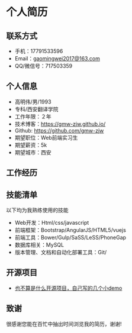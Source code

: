 
# 个人简历


## 联系方式
- 手机：17791533596 
- Email：gaomingwei2017@163.com
- QQ/微信号：717503359


## 个人信息

 - 高明伟/男/1993 
 - 专科/西安翻译学院  
 - 工作年限：２年 
 - 技术博客：https://gmw-zjw.github.io/  
 - Github: https://github.com/gmw-zjw 
 - 期望职位：Web前端实习生
 - 期望薪资：5k
 - 期望城市：西安

## 工作经历


## 技能清单
  以下均为我熟练使用的技能
- Web开发：Html/css/javascript
- 前端框架：Bootstrap/AngularJS/HTML5/vuejs
- 前端工具：Bower/Gulp/SaSS/LeSS/PhoneGap
- 数据库相关：MySQL
- 版本管理、文档和自动化部署工具：Git/

## 开源项目
 - [也不算是什么开源项目，自己写的几个小demo](https://github.com/gmw-zjw/webDemo)

## 致谢
 很感谢您能在百忙中抽出时间浏览我的简历，谢谢!

